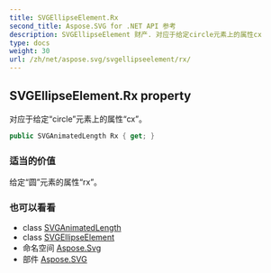```yaml
---
title: SVGEllipseElement.Rx
second_title: Aspose.SVG for .NET API 参考
description: SVGEllipseElement 财产. 对应于给定circle元素上的属性cx
type: docs
weight: 30
url: /zh/net/aspose.svg/svgellipseelement/rx/
---
```

## SVGEllipseElement.Rx property

对应于给定“circle”元素上的属性“cx”。

```csharp
public SVGAnimatedLength Rx { get; }
```

### 适当的价值

给定“圆”元素的属性“rx”。

### 也可以看看

* class [SVGAnimatedLength](../../../aspose.svg.datatypes/svganimatedlength/)
* class [SVGEllipseElement](../)
* 命名空间 [Aspose.Svg](../../svgellipseelement/)
* 部件 [Aspose.SVG](../../../)


